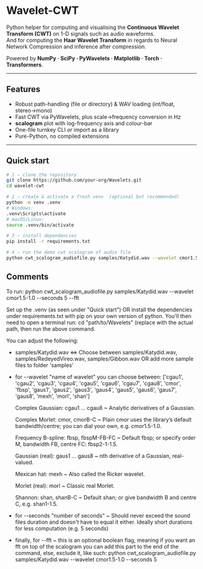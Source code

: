 # Wavelet-CWT

Python helper for computing and visualising the **Continuous Wavelet Transform (CWT)** on 1-D signals such as audio waveforms.  
And for computing the **Haar Wavelet Transform** in regards to Neural Network Compression and inference after compression.

Powered by **NumPy · SciPy · PyWavelets · Matplotlib · Torch · Transformers**.

---

## Features

- Robust path-handling (file or directory) & WAV loading (int/float, stereo→mono)
- Fast CWT via PyWavelets, plus scale→frequency conversion in Hz
- **scalogram** plot with log-frequency axis and colour-bar
- One-file turnkey CLI _or_ import as a library
- Pure-Python, no compiled extensions

---

## Quick start

```bash
# 1 – clone the repository
git clone https://github.com/your-org/Wavelets.git
cd wavelet-cwt

# 2 – create & activate a fresh venv  (optional but recommended)
python -m venv .venv
# Windows:
.venv\Scripts\activate
# macOS/Linux:
source .venv/bin/activate

# 3 – install dependencies
pip install -r requirements.txt

# 4 – run the demo cwt scalogram of audio file
python cwt_scalogram_audiofile.py samples/Katydid.wav --wavelet cmor1.5-1.0 --seconds 5 --fft
```

## Comments

To run:
python cwt_scalogram_audiofile.py samples/Katydid.wav --wavelet cmor1.5-1.0 --seconds 5 --fft

Set up the .venv (as seen under "Quick start") OR install the dependencies under requirements.txt 
with pip on your own version of python.
You'll then need to open a terminal run: cd "path/to/Wavelets" (replace with the actual path, 
then run the above command.

You can adjust the following:

- samples/Katydid.wav <=> Choose between samples/Katydid.wav, samples/RedeyedVireo.wav, samples/Gibbon.wav
  OR add more sample files to folder 'samples'

- for --wavelet "name of wavelet" you can choose between:
  ['cgau1', 'cgau2', 'cgau3', 'cgau4', 'cgau5',
  'cgau6', 'cgau7', 'cgau8', 'cmor', 'fbsp',
  'gaus1', 'gaus2', 'gaus3', 'gaus4', 'gaus5',
  'gaus6', 'gaus7', 'gaus8', 'mexh', 'morl', 'shan']

  Complex Gaussian:
  cgau1 … cgau8 ~ Analytic derivatives of a Gaussian.

  Complex Morlet:
  cmor, cmorB-C ~ Plain cmor uses the library’s default bandwidth/centre;
  you can dial your own, e.g. cmor1.5-1.0.

  Frequency B-spline:
  fbsp, fbspM-FB-FC ~ Default fbsp; or specify order M, bandwidth FB, centre FC: fbsp2-1-1.5.

  Gaussian (real):
  gaus1 … gaus8 ~ nth derivative of a Gaussian, real-valued.

  Mexican hat:
  mexh ~ Also called the Ricker wavelet.

  Morlet (real):
  morl ~ Classic real Morlet.

  Shannon:
  shan, shanB-C ~ Default shan; or give bandwidth B and centre C, e.g. shan1-1.5.

- for --seconds "number of seconds" ~ Should never exceed the sound files duration and doesn't have
  to equal it either. Ideally short durations for less computation (e.g. 5 seconds)

- finally, for --fft ~ this is an optional boolean flag, meaning if you want an fft on top of
  the scalogram you can add this part to the end of the command, else, exclude it, like such:
  python cwt_scalogram_audiofile.py samples/Katydid.wav --wavelet cmor1.5-1.0 --seconds 5
